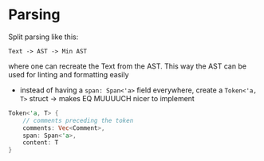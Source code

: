 # Parsing

Split parsing like this:

`Text -> AST -> Min AST`

where one can recreate the Text from the AST. This way the AST can be used for linting and formatting easily


- instead of having a `span: Span<'a>` field everywhere, create a `Token<'a, T>` struct
        -> makes EQ MUUUUCH nicer to implement
```rust
Token<'a, T> {
    // comments preceding the token
    comments: Vec<Comment>,
    span: Span<'a>,
    content: T
}
```

